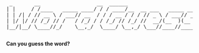 <div align="left">

<pre>
 _       __                  __  ______                          _                  ______                      
| |     / /____   _____ ____/ / / ____/__  __ ___   _____ _____ (_)____   ____ _  / ____/____ _ ____ ___   ___ 
| | /| / // __ \ / ___// __  / / / __ / / / // _ \ / ___// ___// // __ \ / __ `/ / / __ / __ `// __ `__ \ / _ \
| |/ |/ // /_/ // /   / /_/ / / /_/ // /_/ //  __/(__  )(__  )/ // / / // /_/ / / /_/ // /_/ // / / / / //  __/
|__/|__/ \____//_/    \__,_/  \____/ \__,_/ \___//____//____//_//_/ /_/\__, /  \____/ \__,_//_/ /_/ /_/ \___/ 
                                                                       /____/                                   
</pre>

<strong>Can you guess the word?</strong>

</div>

